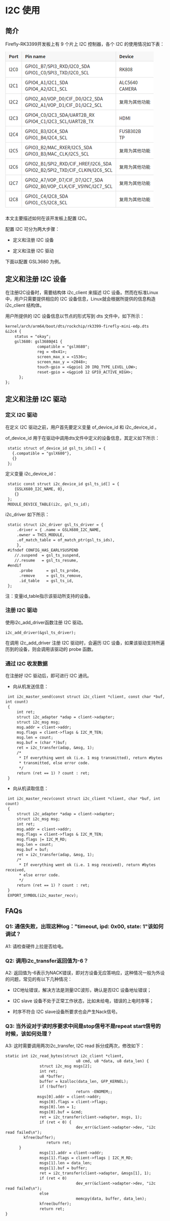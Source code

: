 # I2C 使用

## 简介

Firefly-RK3399开发板上有 9 个片上 I2C 控制器，各个 I2C 的使用情况如下表：

![](img/i2c.png)

本文主要描述如何在该开发板上配置 I2C。

配置 I2C 可分为两大步骤：

*    定义和注册 I2C 设备

*    定义和注册 I2C 驱动

下面以配置 GSL3680 为例。
## 定义和注册 I2C 设备

在注册I2C设备时，需要结构体 i2c_client 来描述 I2C 设备。然而在标准Linux中，用户只需要提供相应的 I2C 设备信息，Linux就会根据所提供的信息构造 i2c_client 结构体。

用户所提供的 I2C 设备信息以节点的形式写到 dts 文件中，如下所示：
```
kernel/arch/arm64/boot/dts/rockchip/rk3399-firefly-mini-edp.dts
&i2c4 {
    status = "okay";
    gsl3680: gsl3680@41 {
              compatible = "gslX680";
              reg = <0x41>;
              screen_max_x = <1536>;
              screen_max_y = <2048>;
              touch-gpio = <&gpio1 20 IRQ_TYPE_LEVEL_LOW>;
              reset-gpio = <&gpio0 12 GPIO_ACTIVE_HIGH>;
      };  
};
```
## 定义和注册 I2C 驱动
### 定义 I2C 驱动

在定义 I2C 驱动之前，用户首先要定义变量 of_device_id 和 i2c_device_id 。

of_device_id 用于在驱动中调用dts文件中定义的设备信息，其定义如下所示：
```
 static struct of_device_id gsl_ts_ids[] = {
   {.compatible = "gslX680"},
   {}   
 };
```
定义变量 i2c_device_id：
```
 static const struct i2c_device_id gsl_ts_id[] = { 
    {GSLX680_I2C_NAME, 0}, 
    {}   
 };
 MODULE_DEVICE_TABLE(i2c, gsl_ts_id);
```
i2c_driver 如下所示：
```
 static struct i2c_driver gsl_ts_driver = { 
     .driver = { .name = GSLX680_I2C_NAME, 
     .owner = THIS_MODULE, 
     .of_match_table = of_match_ptr(gsl_ts_ids), 
     },   
 #ifndef CONFIG_HAS_EARLYSUSPEND 
    //.suspend  = gsl_ts_suspend, 
    //.resume   = gsl_ts_resume,
 #endif 
      .probe      = gsl_ts_probe, 
      .remove     = gsl_ts_remove, 
      .id_table   = gsl_ts_id,
 };
```
注：变量id_table指示该驱动所支持的设备。
### 注册 I2C 驱动

使用i2c_add_driver函数注册 I2C 驱动。
```
i2c_add_driver(&gsl_ts_driver);
```
在调用 i2c_add_driver 注册 I2C 驱动时，会遍历 I2C 设备，如果该驱动支持所遍历到的设备，则会调用该驱动的 probe 函数。
### 通过 I2C 收发数据

在注册好 I2C 驱动后，即可进行 I2C 通讯。

*    向从机发送信息：
```
 int i2c_master_send(const struct i2c_client *client, const char *buf, int count)
 {   
     int ret; 
     struct i2c_adapter *adap = client->adapter; 
     struct i2c_msg msg; 
     msg.addr = client->addr; 
     msg.flags = client->flags & I2C_M_TEN; 
     msg.len = count; 
     msg.buf = (char *)buf; 
     ret = i2c_transfer(adap, &msg, 1);      
     /*
      * If everything went ok (i.e. 1 msg transmitted), return #bytes
      * transmitted, else error code.
      */ 
     return (ret == 1) ? count : ret;
 }
```

*    向从机读取信息：
```
 int i2c_master_recv(const struct i2c_client *client, char *buf, int count)
 { 
     struct i2c_adapter *adap = client->adapter; 
     struct i2c_msg msg; 
     int ret; 
     msg.addr = client->addr; 
     msg.flags = client->flags & I2C_M_TEN; 
     msg.flags |= I2C_M_RD; 
     msg.len = count; 
     msg.buf = buf; 
     ret = i2c_transfer(adap, &msg, 1);      
     /* 
      * If everything went ok (i.e. 1 msg received), return #bytes received,
      * else error code.
      */ 
     return (ret == 1) ? count : ret;
 }   
 EXPORT_SYMBOL(i2c_master_recv);
```
## FAQs
### Q1: 通信失败，出现这种log："timeout, ipd: 0x00, state: 1"该如何调试？

A1: 请检查硬件上拉是否给电。
### Q2: 调用i2c_transfer返回值为-6？

A2: 返回值为-6表示为NACK错误，即对方设备无应答响应，这种情况一般为外设的问题，常见的有以下几种情况：

*    I2C地址错误，解决方法是测量I2C波形，确认是否I2C 设备地址错误；

*    I2C slave 设备不处于正常工作状态，比如未给电，错误的上电时序等；

*    时序不符合 I2C slave设备所要求也会产生Nack信号。

### Q3: 当外设对于读时序要求中间是stop信号不是repeat start信号的时候，该如何处理？

A3: 这时需要调用两次i2c_transfer, I2C read 拆分成两次，修改如下：
```
static int i2c_read_bytes(struct i2c_client *client, 
                               u8 cmd, u8 *data, u8 data_len) { 
               struct i2c_msg msgs[2]; 
               int ret; 
               u8 *buffer;  
               buffer = kzalloc(data_len, GFP_KERNEL); 
               if (!buffer) 
                               return -ENOMEM;;  
              msgs[0].addr = client->addr; 
               msgs[0].flags = client->flags; 
               msgs[0].len = 1; 
               msgs[0].buf = &cmd; 
               ret = i2c_transfer(client->adapter, msgs, 1); 
               if (ret < 0) { 
                               dev_err(&client->adapter->dev, "i2c read failed\n"); 
        kfree(buffer); 
                  return ret; 
      }  
               msgs[1].addr = client->addr; 
               msgs[1].flags = client->flags | I2C_M_RD; 
               msgs[1].len = data_len; 
               msgs[1].buf = buffer;  
               ret = i2c_transfer(client->adapter, &msgs[1], 1); 
               if (ret < 0) 
                               dev_err(&client->adapter->dev, "i2c read failed\n"); 
               else 
                               memcpy(data, buffer, data_len);  
               kfree(buffer);
               return ret; 
}
```